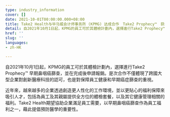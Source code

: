 ```yaml
---
type: industry_information
cover: []
date: 2021-10-01T00:00:00.000+08:00
title: Take2 Health与毕马威会计师事务所 (KPMG) 达成合作　Take2 Prophecy™　获纳入员工体检计划
detail: 自2021年10月1日起，KPMG的員工可於其體檢計劃內，選擇進行Take2 Prophecy™ 早期鼻咽癌篩查，並在完成後申請報銷。
href: ''
slug: ''
languages:
- zh-HK

---
```

自2021年10月1日起，KPMG的員工可於其體檢計劃內，選擇進行Take2 Prophecy™ 早期鼻咽癌篩查，並在完成後申請報銷。是次合作不僅體現了跨國大型企業對創新醫療科技的認可，也是對保障員工健康和早期癌症篩查的重視。

近年來，越來越多的企業透過創造更人性化的工作環境，並以更貼心的福利保障來吸引人才，包括為員工及其親屬提供全方位的體檢套餐，以及其它健康管理相關的福利。Take2 Health期望協助企業滿足員工需要，以早期鼻咽癌篩查作為員工福利之一，藉此提倡預防醫學的重要性。